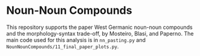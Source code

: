 # Noun-Noun Compounds

This repository supports the paper West Germanic noun-noun compounds and the morphology-syntax trade-off, by Mosteiro, Blasi, and Paperno. The main code used for this analysis is in `nn_pasting.py` and `NounNounCompounds/11_final_paper_plots.py`. 